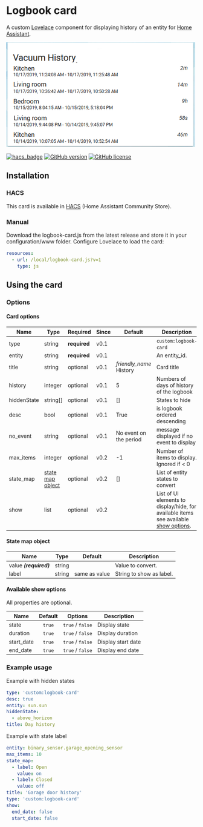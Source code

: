# Logbook card

A custom [Lovelace](https://www.home-assistant.io/lovelace/) component for displaying history of an entity for [Home Assistant](https://github.com/home-assistant/home-assistant).

![logbook card example](images/screenshot.png)

[![hacs_badge](https://img.shields.io/badge/HACS-Default-orange.svg?style=for-the-badge)](https://github.com/custom-components/hacs)
[![GitHub version](https://img.shields.io/github/v/release/royto/logbook-card?style=for-the-badge)](https://github.com/royto/logbook-card/releases)
[![GitHub license](https://img.shields.io/badge/LICENCE-GPLv3-green.svg?style=for-the-badge)](/LICENSE)



## Installation

### HACS

This card is available in [HACS](https://hacs.xyz/) (Home Assistant Community Store).

### Manual

Download the logbook-card.js from the latest release and store it in your configuration/www folder.
Configure Lovelace to load the card:

```yaml
resources:
  - url: /local/logbook-card.js?v=1
    type: js
```

## Using the card

### Options

#### Card options

| Name | Type | Required | Since | Default | Description |
|------|------|---------|-------|---------|-------------|
| type | string | **required** | v0.1 | | `custom:logbook-card`|
| entity | string | **required** | v0.1 | | An entity_id.|
| title | string | optional | v0.1 | *friendly_name* History | Card title|
| history | integer | optional | v0.1 | 5 | Numbers of days of history of the logbook |
| hiddenState | string[] | optional | v0.1 | [] | States to hide|
| desc | bool | optional | v0.1 | True | is logbook ordered descending|
| no_event | string | optional | v0.1 | No event on the period | message displayed if no event to display |
| max_items | integer | optional | v0.2 | -1 | Number of items to display. Ignored if < 0 |
| state_map | [state map object](#state-map-object) | optional | v0.2 | [] | List of entity states to convert |
| show | list | optional | v0.2 | | List of UI elements to display/hide, for available items see available [show options](#available-show-options).

#### State map object

| Name | Type | Default | Description |
|------|:----:|:-------:|-------------|
| value ***(required)*** | string |  | Value to convert.
| label | string | same as value | String to show as label.

#### Available show options

All properties are optional.

| Name | Default | Options | Description |
|------|:-------:|:-------:|-------------|
| state | `true` | `true` / `false` | Display state |
| duration | `true` | `true` / `false` | Display duration |
| start_date | `true` | `true` / `false` | Display start date |
| end_date | `true` | `true` / `false` | Display end date |

### Example usage

Example with hidden states

```yaml
type: 'custom:logbook-card'
desc: true
entity: sun.sun
hiddenState:
  - above_horizon
title: Day history
```

Example with state label

```yaml
entity: binary_sensor.garage_opening_sensor
max_items: 10
state_map:
  - label: Open
    value: on
  - label: Closed
    value: off
title: 'Garage door history'
type: 'custom:logbook-card'
show:
  end_date: false
  start_date: false
```
